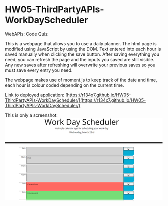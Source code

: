 # HW05-ThirdPartyAPIs-WorkDayScheduler

WebAPIs: Code Quiz

This is a webpage that allows you to use a daily planner. The html page is modified using JavaScript by using the DOM. Text entered into each hour is saved manually when clicking the save button. After saving everything you need, you can refresh the page and the inputs you saved are still visible. Any new saves after refreshing will overwrite your previous saves so you must save every entry you need.

The webpage makes use of moment.js to keep track of the date and time, each hour is colour coded depending on the current time.

Link to deployed application: [https://r134x7.github.io/HW05-ThirdPartyAPIs-WorkDayScheduler/](https://r134x7.github.io/HW05-ThirdPartyAPIs-WorkDayScheduler/)

This is only a screenshot: 
![Screenshot of index page](rd3.png)